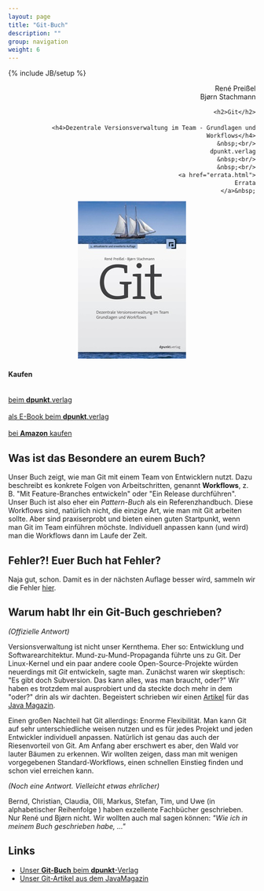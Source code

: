 ```yaml
---
layout: page
title: "Git-Buch"
description: ""
group: navigation
weight: 6
---
```

{% include JB/setup %}

<div class="row">
  <div class="span3" align="right">
  	René Preißel<br/>
  	Bjørn Stachmann<p/>

  	<h2>Git</h2>

		<h4>Dezentrale Versionsverwaltung im Team - Grundlagen und Workflows</h4>
		&nbsp;<br/>
		dpunkt.verlag
    &nbsp;<br/>
    &nbsp;<br/>
    <a href="errata.html">
      Errata
    </a>&nbsp;
  </div>
  <div class="span3" align="center">
  	<a href="http://www.dpunkt.de/buecher/3545/git.html">
		  <img src="buch-cover.jpg" alt="Git-Buch Cover"/>
		</a>
  </div>
  <div class="span3" align="left">
    <h4>Kaufen</h4>
		&nbsp;<br/>
		<a href="https://www.dpunkt.de/buecher/4518.html">
  		beim <strong>dpunkt</strong>.verlag<br/>
  	</a>
		&nbsp;<br/>
		<a href="https://www.dpunkt.de/buecher/4706/git.html">
  		als E-Book beim <strong>dpunkt</strong>.verlag<br/>
  	</a>
		&nbsp;<br/>
		<a href="http://www.amazon.de/Git-Dezentrale-Versionsverwaltung-Grundlagen-Workflows/dp/3864901308/">
  		bei <strong>Amazon</strong> kaufen<br/>
  	</a>

 </div>
</div>

Was ist das Besondere an eurem Buch?
------------------------------------

Unser Buch zeigt, wie man Git mit einem Team von Entwicklern nutzt.
Dazu beschreibt es konkrete Folgen von Arbeitschritten,
genannt **Workflows**, z. B. "Mit Feature-Branches entwickeln"
oder "Ein Release durchführen". Unser Buch ist also eher
ein *Pattern-Buch* als ein Referenzhandbuch.
Diese Workflows sind, natürlich nicht,
die einzige Art, wie man mit Git arbeiten sollte. Aber sind
praxiserprobt und bieten einen guten Startpunkt, wenn man Git
im Team einführen möchste. Individuell anpassen kann (und wird)
man die Workflows dann im Laufe der Zeit.  

Fehler?! Euer Buch hat Fehler?
-----------------------------

Naja gut, schon. Damit es in der nächsten Auflage besser wird, sammeln wir die Fehler [hier](errata.html).

Warum habt Ihr ein Git-Buch geschrieben?
----------------------------------------

*(Offizielle Antwort)*

Versionsverwaltung ist nicht unser Kernthema.
Eher so: Entwicklung und Softwarearchitektur.
Mund-zu-Mund-Propaganda führte uns zu Git.
Der Linux-Kernel und ein paar andere coole Open-Source-Projekte
würden neuerdings mit *Git* entwickeln, sagte man.
Zunächst waren wir skeptisch:
"Es gibt doch Subversion. Das kann alles, was man braucht, oder?"
Wir haben es trotzdem mal ausprobiert und da steckte doch mehr
in dem "oder?" drin als wir dachten. Begeistert schrieben wir einen
[Artikel][git-artikel] für das [Java Magazin](http://www.javamagazin.de/).

Einen großen Nachteil hat Git allerdings: Enorme Flexibilität.
Man kann Git auf sehr unterschiedliche weisen nutzen und
es für jedes Projekt und jeden Entwickler individuell anpassen.
Natürlich ist genau das auch der Riesenvorteil von Git.
Am Anfang aber erschwert es aber, den Wald vor lauter Bäumen zu erkennen.
Wir wollten zeigen, dass man mit wenigen vorgegebenen Standard-Workflows,
einen schnellen Einstieg finden und schon viel erreichen kann.

*(Noch eine Antwort. Vielleicht etwas ehrlicher)*

Bernd, Christian, Claudia, Olli, Markus, Stefan, Tim, und Uwe
(in alphabetischer Reihenfolge ) haben exzellente Fachbücher geschrieben.
Nur René und Bjørn nicht. Wir wollten auch mal sagen können:
*"Wie ich in meinem Buch geschrieben habe, ..."*

Links
-----

 * [Unser **Git-Buch** beim **dpunkt**-Verlag][git-buch-dpunkt]
 * [Unser Git-Artikel aus dem JavaMagazin][git-artikel]

[git-buch-dpunkt]: http://www.dpunkt.de/buecher/3545.html
[git-artikel]: http://it-republik.de/jaxenter/artikel/Wird-Git-Subversion-beerben-3244.html
